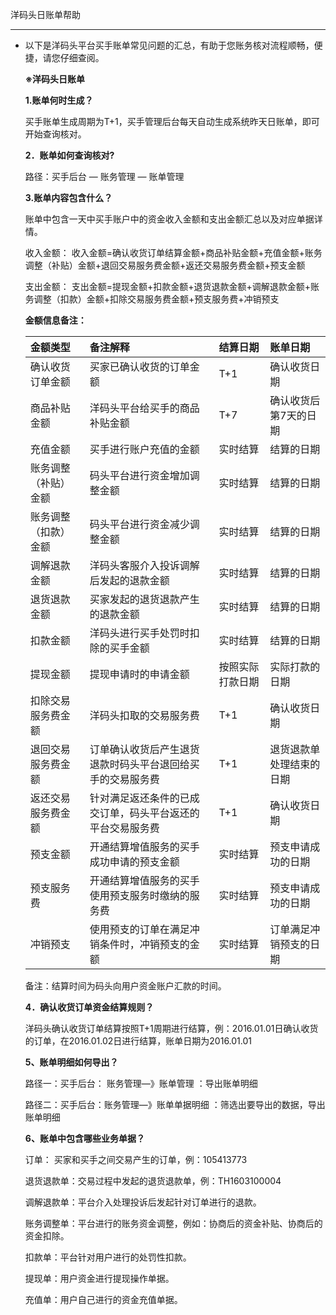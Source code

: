 洋码头日账单帮助

---

* 以下是洋码头平台买手账单常见问题的汇总，有助于您账务核对流程顺畅，便捷，请您仔细查阅。

  **※洋码头日账单**

  **1.账单何时生成？**

  买手账单生成周期为T+1，买手管理后台每天自动生成系统昨天日账单，即可开始查询核对。

  **2．账单如何查询核对?**

  路径：买手后台 — 账务管理 — 账单管理

  **3.账单内容包含什么？**

  账单中包含一天中买手账户中的资金收入金额和支出金额汇总以及对应单据详情。

  收入金额： 收入金额=确认收货订单结算金额+商品补贴金额+充值金额+账务调整（补贴）金额+退回交易服务费金额+返还交易服务费金额+预支金额

  支出金额： 支出金额=提现金额+扣款金额+退货退款金额+调解退款金额+账务调整（扣款）金额+扣除交易服务费金额+预支服务费+冲销预支

  **金额信息备注：**

  | 金额类型 | 备注解释 | 结算日期 | 账单日期 |
  | :--- | :--- | :--- | :--- |
  | 确认收货订单金额 | 买家已确认收货的订单金额 | T+1 | 确认收货日期 |
  | 商品补贴金额 | 洋码头平台给买手的商品补贴金额 | T+7 | 确认收货后第7天的日期 |
  | 充值金额 | 买手进行账户充值的金额 | 实时结算 | 结算的日期 |
  | 账务调整（补贴）金额 | 码头平台进行资金增加调整金额 | 实时结算 | 结算的日期 |
  | 账务调整（扣款）金额 | 码头平台进行资金减少调整金额 | 实时结算 | 结算的日期 |
  | 调解退款金额 | 洋码头客服介入投诉调解后发起的退款金额 | 实时结算 | 结算的日期 |
  | 退货退款金额 | 买家发起的退货退款产生的退款金额 | 实时结算 | 结算的日期 |
  | 扣款金额 | 洋码头进行买手处罚时扣除的买手金额 | 实时结算 | 结算的日期 |
  | 提现金额 | 提现申请时的申请金额 | 按照实际打款日期 | 实际打款的日期 |
  | 扣除交易服务费金额 | 洋码头扣取的交易服务费 | T+1 | 确认收货日期 |
  | 退回交易服务费金额 | 订单确认收货后产生退货退款时码头平台退回给买手的交易服务费 | T+1 | 退货退款单处理结束的日期 |
  | 返还交易服务费金额 | 针对满足返还条件的已成交订单，码头平台返还的平台交易服务费 | T+1 | 确认收货日期 |
  | 预支金额 | 开通结算增值服务的买手成功申请的预支金额 | 实时结算 | 预支申请成功的日期 |
  | 预支服务费 | 开通结算增值服务的买手使用预支服务时缴纳的服务费 | 实时结算 | 预支申请成功的日期 |
  | 冲销预支 | 使用预支的订单在满足冲销条件时，冲销预支的金额 | 实时结算 | 订单满足冲销预支的日期 |

  备注：结算时间为码头向用户资金账户汇款的时间。

  **4．确认收货订单资金结算规则？**

  洋码头确认收货订单结算按照T+1周期进行结算，例：2016.01.01日确认收货的订单，在2016.01.02日进行结算，账单日期为2016.01.01

  **5、账单明细如何导出？**

  路径一：买手后台： 账务管理—》账单管理 ：导出账单明细

  路径二：买手后台：账务管理—》账单单据明细 ：筛选出要导出的数据，导出账单明细

  **6、账单中包含哪些业务单据？**

  订单： 买家和买手之间交易产生的订单，例：105413773

  退货退款单：交易过程中发起的退货退款单，例：TH1603100004

  调解退款单：平台介入处理投诉后发起针对订单进行的退款。

  账务调整单：平台进行的账务资金调整，例如：协商后的资金补贴、协商后的资金扣除。

  扣款单：平台针对用户进行的处罚性扣款。

  提现单：用户资金进行提现操作单据。

  充值单：用户自己进行的资金充值单据。



